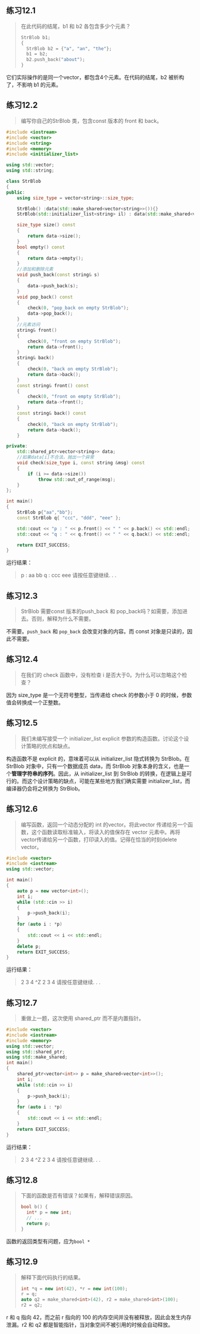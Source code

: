 ## 练习12.1

> 在此代码的结尾，b1 和 b2 各包含多少个元素？
>
> ```C++
> StrBlob b1;
> {
> 	StrBlob b2 = {"a", "an", "the"};
> 	b1 = b2;
> 	b2.push_back("about");
> }
> ```

它们实际操作的是同一个vector，都包含4个元素。在代码的结尾，b2 被析构了，不影响 b1 的元素。



## 练习12.2

> 编写你自己的StrBlob 类，包含const 版本的 front 和 back。

```C++
#include <iostream>
#include <vector>
#include <string>
#include <memory>
#include <initializer_list>

using std::vector;
using std::string;

class StrBlob
{
public:
    using size_type = vector<string>::size_type;

    StrBlob() :data(std::make_shared<vector<string>>()){}
    StrBlob(std::initializer_list<string> il) : data(std::make_shared<vector<string>>(il)){}

    size_type size() const
    {
        return data->size();
    }
    bool empty() const
    {
        return data->empty();
    }
    //添加和删除元素
    void push_back(const string& s)
    {
        data->push_back(s);
    }
    void pop_back() const
    {
        check(0, "pop_back on empty StrBlob");
        data->pop_back();
    }
    //元素访问
    string& front()
    {
        check(0, "front on empty StrBlob");
        return data->front();
    }
    string& back()
    {
        check(0, "back on empty StrBlob");
        return data->back();
    }
    const string& front() const
    {
        check(0, "front on empty StrBlob");
        return data->front();
    }
    const string& back() const
    {
        check(0, "back on empty StrBlob");
        return data->back();
    }

private:
    std::shared_ptr<vector<string>> data;
    //如果data[i]不合法，抛出一个异常
    void check(size_type i, const string &msg) const
    {
        if (i >= data->size())
            throw std::out_of_range(msg);
    }
};

int main()
{
    StrBlob p{"aa","bb"};
    const StrBlob q{ "ccc", "ddd", "eee" };

    std::cout << "p : " << p.front() << " " << p.back() << std::endl;
    std::cout << "q : " << q.front() << " " << q.back() << std::endl;

    return EXIT_SUCCESS;
}
```

运行结果：

> p : aa bb
> q : ccc eee
> 请按任意键继续. . .



## 练习12.3

> StrBlob 需要const 版本的push_back 和 pop_back吗？如需要，添加进去。否则，解释为什么不需要。

不需要。`push_back` 和 `pop_back` 会改变对象的内容。而 const 对象是只读的，因此不需要。



## 练习12.4

> 在我们的 check 函数中，没有检查 i 是否大于0。为什么可以忽略这个检查？

因为 size_type 是一个无符号整型，当传递给 check 的参数小于 0 的时候，参数值会转换成一个正整数。



## 练习12.5

> 我们未编写接受一个 initializer_list explicit 参数的构造函数。讨论这个设计策略的优点和缺点。

构造函数不是 explicit 的，意味着可以从 initializer_list 隐式转换为 StrBlob。在 StrBlob 对象中，只有一个数据成员 data，而 StrBlob 对象本身的含义，也是一个**管理字符串的序列**。因此，从 initializer_list 到 StrBlob 的转换，在逻辑上是可行的。而这个设计策略的缺点，可能在某些地方我们确实需要 initializer_list，而编译器仍会将之转换为 StrBlob。



## 练习12.6

> 编写函数，返回一个动态分配的 int 的vector。将此vector 传递给另一个函数，这个函数读取标准输入，将读入的值保存在 vector 元素中。再将vector传递给另一个函数，打印读入的值。记得在恰当的时刻delete vector。

```C++
#include <vector>
#include <iostream>
using std::vector;

int main()
{
    auto p = new vector<int>();
    int i;
    while (std::cin >> i)
    {
        p->push_back(i);
    }
    for (auto i : *p)
    {
        std::cout << i << std::endl;
    }
    delete p;
    return EXIT_SUCCESS;
}
```

运行结果：

> 2
> 3
> 4
> ^Z
> 2
> 3
> 4
> 请按任意键继续. . .



## 练习12.7

> 重做上一题，这次使用 shared_ptr 而不是内置指针。

```C++
#include <vector>
#include <iostream>
#include <memory>
using std::vector;
using std::shared_ptr;
using std::make_shared;
int main()
{
    shared_ptr<vector<int>> p = make_shared<vector<int>>();
    int i;
    while (std::cin >> i)
    {
        p->push_back(i);
    }
    for (auto i : *p)
    {
        std::cout << i << std::endl;
    }
    return EXIT_SUCCESS;
}
```

运行结果：

> 2
> 3
> 4
> ^Z
> 2
> 3
> 4
> 请按任意键继续. . .



## 练习12.8

> 下面的函数是否有错误？如果有，解释错误原因。
>
> ```C++
> bool b() {
> 	int* p = new int;
> 	// ...
> 	return p;
> }
> ```

函数的返回类型有问题，应为`bool *`



## 练习12.9

> 解释下面代码执行的结果。
>
> ```C++
> int *q = new int(42), *r = new int(100);
> r = q;
> auto q2 = make_shared<int>(42), r2 = make_shared<int>(100);
> r2 = q2;
> ```

r 和 q 指向 42，而之前 r 指向的 100 的内存空间并没有被释放，因此会发生内存泄漏。r2 和 q2 都是智能指针，当对象空间不被引用的时候会自动释放。





